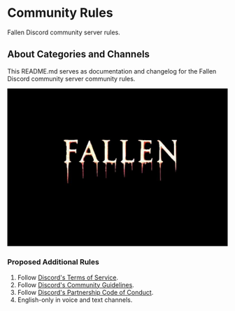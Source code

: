 # Community Rules
Fallen Discord community server rules.

## About Categories and Channels
This README.md serves as documentation and changelog for the Fallen Discord community server community rules.

![alttext](/Images/Fallen%20-%20Server%20Icon%20-%20545x390.png)

### Proposed Additional Rules
1. Follow [Discord's Terms of Service](https://discord.com/terms).
2. Follow [Discord's Community Guidelines](https://discord.com/guidelines).
3. Follow [Discord's Partnership Code of Conduct](https://support.discord.com/hc/en-us/articles/360024871991-Discord-Partnership-Code-of-Conduct).
4. English-only in voice and text channels.